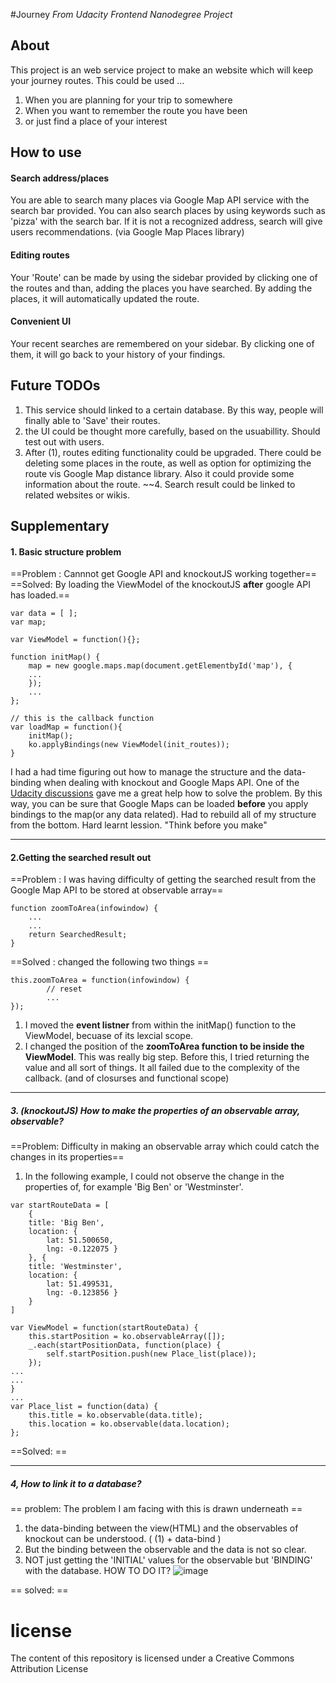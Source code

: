 #Journey
*From Udacity Frontend Nanodegree Project*

## About
This project is an web service project  to make an website which will keep your journey routes.
This could be used ...
1. When you are planning for your trip to somewhere
2. When you want to remember the route you have been
3. or just find a place of your interest

## How to use

#### Search address/places
You are able to search many places via Google Map API service with the search bar provided.
You can also search places by using keywords such as 'pizza'  with the search bar.
If it is not a recognized address, search will give users recommendations. (via Google Map Places library)

#### Editing routes
Your 'Route' can be made by using the sidebar provided by clicking one of the routes and than, adding the places you have searched. By adding the places, it will automatically updated the route.

#### Convenient UI
Your recent searches are remembered on your sidebar. By clicking one of them, it will go back to your history of your findings.

## Future TODOs
1. This service should  linked to a certain database. By this way, people will finally able to 'Save' their routes.
2. the UI could be thought more carefully, based on the usuabillity. Should test out with users.
3. After (1), routes editing functionality could be upgraded. There could be deleting some places in the route, as well as option for optimizing the route vis Google Map distance library. Also it could provide some information about the route.
~~4. Search result could be linked to related websites or wikis.

## Supplementary

#### 1. Basic structure problem
==Problem : Cannnot get Google API and knockoutJS working together==
==Solved: By loading the ViewModel of the knockoutJS **after** google API has loaded.==
```
var data = [ ];
var map;

var ViewModel = function(){};

function initMap() {
	map = new google.maps.map(document.getElementbyId('map'), {
    ...
    });
    ...
};

// this is the callback function
var loadMap = function(){
	initMap();
    ko.applyBindings(new ViewModel(init_routes));
}
```

I had a had time figuring out how to manage the structure and the data-binding when dealing with knockout and Google Maps API. One of the [Udacity discussions](https://discussions.udacity.com/t/fighting-a-knockout-vs-google-maps-brick-wall/164367/4) gave me a great help how to solve the problem.
By this way, you can be sure that Google Maps can be loaded **before** you apply bindings to the map(or any data related).
Had to rebuild all of my structure from the bottom. Hard learnt lession. "Think before you make"

___


#### 2.Getting the searched result out
==Problem : I was having difficulty of getting the searched result from the Google Map API to be stored at observable array== 
```
function zoomToArea(infowindow) {
	...
    ...
    return SearchedResult;
}
```
==Solved : changed the following two things == 
```
this.zoomToArea = function(infowindow) {
		// reset
        ...
});
```
1. I moved the **event listner** from within the initMap() function to the ViewModel, becuase of its lexcial scope.
2. I changed the position of the **zoomToArea function to be inside the ViewModel**. This was really big step. Before this, I tried returning the value and all sort of things. It all failed due to the complexity of the callback. (and of closurses and functional scope)

___


##### 3. (knockoutJS) How to make the properties of an observable array, observable?

==Problem: Difficulty in making an observable array which could catch the changes in its properties==

1. In the following example, I could not observe the change in the properties of, for example 'Big Ben' or 'Westminster'.

```
var startRouteData = [
	{
    title: 'Big Ben',
    location: {
        lat: 51.500650,
        lng: -0.122075 }
	}, {
    title: 'Westminster',
    location: {
        lat: 51.499531,
        lng: -0.123856 }
	}
]
```
```
var ViewModel = function(startRouteData) {
	this.startPosition = ko.observableArray([]);
    _.each(startPositionData, function(place) {
        self.startPosition.push(new Place_list(place));
    });
...
...
}
...
var Place_list = function(data) {
    this.title = ko.observable(data.title);
    this.location = ko.observable(data.location);
};
```
==Solved: ==


___

##### 4, How to link it to a database?
== problem: The problem I am facing with this is drawn underneath ==

1. the data-binding between the view(HTML) and the observables of knockout can be understood. ( (1) + data-bind )
2. But the binding between the observable and the data is not so clear.
3. NOT just getting the 'INITIAL' values for the observable but 'BINDING' with the database. HOW TO DO IT?
![image](http://storymessinger.github.io/Journey/Image002.png)

== solved: ==







# license
The content of this repository is licensed under a Creative Commons Attribution License